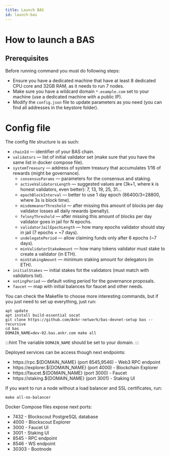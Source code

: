 ```yaml
---
title: Launch BAS
id: launch-bas
---
```


# How to launch a BAS

## Prerequisites

Before running command you must do following steps:
* Ensure you have a dedicated machine that have at least 8 dedicated CPU core and 32GB RAM, as it needs to run 7 nodes.
* Make sure you have a wildcard domain `*.example.com` set to your machine (use a dedicated machine with a public IP).
* Modify the `config.json` file to update parameters as you need (you can find all addresses in the keystore folder).

# Config file

The config file structure is as such:

* `chainId` — identifier of your BAS chain.
* `validators` — list of initial validator set (make sure that you have the same list in docker compose file).
* `systemTreasury` — address of system treasury that accumulates 1/16 of rewards (might be governance).
   * `consensusParams` — parameters for the consensus and staking.
   * `activeValidatorsLength` — suggested values are (3k+1, where k is honest validators, even better): 7, 13, 19, 25, 31...
   * `epochBlockInterval` — better to use 1 day epoch (86400/3=28800, where 3s is block time).
   * `misdemeanorThreshold` — after missing this amount of blocks per day validator losses all daily rewards (penalty).
   * `felonyThreshold` — after missing this amount of blocks per day validator goes in jail for N epochs.
   * `validatorJailEpochLength` — how many epochs validator should stay in jail (7 epochs = ~7 days).
   * `undelegatePeriod` — allow claiming funds only after 6 epochs (~7 days).
   * `minValidatorStakeAmount` — how many tokens validator must stake to create a validator (in ETH).
   * `minStakingAmount` — minimum staking amount for delegators (in ETH).
* `initialStakes` — initial stakes fot the validators (must match with validators list).
* `votingPeriod` — default voting period for the governance proposals.
* `faucet` — map with initial balances for faucet and other needs.

You can check the Makefile to choose more interesting commands, but if you just need to set up everything, just run:
```
apt update
apt install build-essential socat
git clone https://github.com/Ankr-network/bas-devnet-setup bas --recursive
cd bas
DOMAIN_NAME=dev-02.bas.ankr.com make all
```
:::hint
The variable `DOMAIN_NAME` should be set to your domain.
:::

Deployed services can be access though next endpoints:
* https://rpc.${DOMAIN_NAME} (port 8545,9546) - Web3 RPC endpoint
* https://explorer.${DOMAIN_NAME} (port 4000) - Blockchain Explorer
* https://faucet.${DOMAIN_NAME} (port 3000) - Faucet
* https://staking.${DOMAIN_NAME} (port 3001) - Staking UI

If you want to run a node without a load balancer and SSL certificates, run:
```
make all-no-balancer
```

Docker Compose files expose next ports:
* 7432 - Blockscout PostgreSQL database
* 4000 - Blockscout Explorer
* 3000 - Faucet UI
* 3001 - Staking UI
* 8545 - RPC endpoint
* 8546 - WS endpoint
* 30303 - Bootnode







